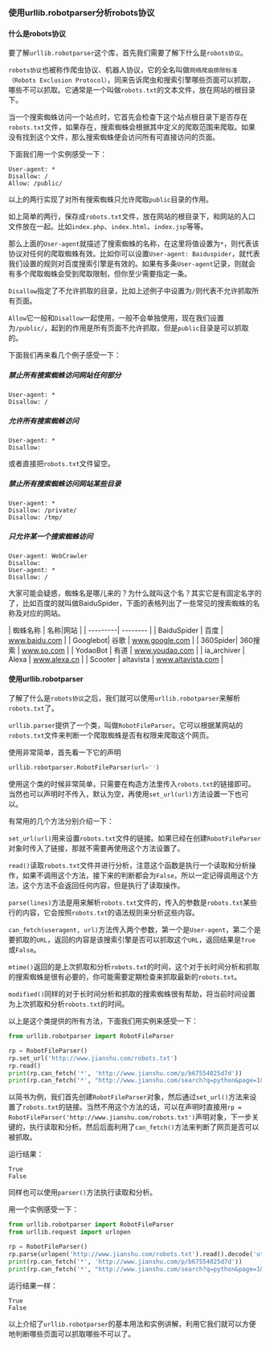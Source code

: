 ### 使用urllib.robotparser分析robots协议

#### 什么是robots协议

要了解`urllib.robotparser`这个库，首先我们需要了解下什么是`robots协议`。

`robots协议`也被称作爬虫协议、机器人协议，它的全名叫做`网络爬虫排除标准（Robots Exclusion Protocol）`，同来告诉爬虫和搜索引擎哪些页面可以抓取，哪些不可以抓取。它通常是一个叫做`robots.txt`的文本文件，放在网站的根目录下。

当一个搜索蜘蛛访问一个站点时，它首先会检查下这个站点根目录下是否存在`robots.txt`文件，如果存在，搜索蜘蛛会根据其中定义的爬取范围来爬取。如果没有找到这个文件，那么搜索蜘蛛便会访问所有可直接访问的页面。

下面我们用一个实例感受一下：

```
User-agent: *
Disallow: /
Allow: /public/
```

以上的两行实现了对所有搜索蜘蛛只允许爬取`public`目录的作用。

如上简单的两行，保存成`robots.txt`文件，放在网站的根目录下，和网站的入口文件放在一起。比如`index.php`、`index.html`、`index.jsp`等等。

那么上面的`User-agent`就描述了搜索蜘蛛的名称，在这里将值设置为`*`，则代表该协议对任何的爬取蜘蛛有效。比如你可以设置`User-agent: Baiduspider`，就代表我们设置的规则对百度搜索引擎是有效的。如果有多条`User-agent`记录，则就会有多个爬取蜘蛛会受到爬取限制，但你至少需要指定一条。

`Disallow`指定了不允许抓取的目录，比如上述例子中设置为`/`则代表不允许抓取所有页面。

`Allow`它一般和`Disallow`一起使用，一般不会单独使用，现在我们设置为`/public/`，起到的作用是所有页面不允许抓取，但是`public`目录是可以抓取的。

下面我们再来看几个例子感受一下：

##### 禁止所有搜索蜘蛛访问网站任何部分

```
User-agent: * 
Disallow: /
```

##### 允许所有搜索蜘蛛访问

```
User-agent: *
Disallow:
```

或者直接把`robots.txt`文件留空。

##### 禁止所有搜索蜘蛛访问网站某些目录

```
User-agent: *
Disallow: /private/
Disallow: /tmp/
```

##### 只允许某一个搜索蜘蛛访问

```
User-agent: WebCrawler
Disallow:
User-agent: *
Disallow: /
```

大家可能会疑惑，蜘蛛名是哪儿来的？为什么就叫这个名？其实它是有固定名字的了，比如百度的就叫做BaiduSpider，下面的表格列出了一些常见的搜索蜘蛛的名称及对应的网站。

| 蜘蛛名称 | 名称|网站 |
| ---------| -------- |
| BaiduSpider | 百度 | www.baidu.com |
| Googlebot| 谷歌 | www.google.com |
| 360Spider| 360搜索 | www.so.com |
| YodaoBot | 有道 | www.youdao.com |
| ia_archiver | Alexa | www.alexa.cn |
| Scooter | altavista | www.altavista.com |


#### 使用urllib.robotparser

了解了什么是`robots协议`之后，我们就可以使用`urllib.robotparser`来解析`robots.txt`了。

`urllib.parser`提供了一个类，叫做`RobotFileParser`。它可以根据某网站的`robots.txt`文件来判断一个爬取蜘蛛是否有权限来爬取这个网页。

使用非常简单，首先看一下它的声明

```python
urllib.robotparser.RobotFileParser(url='')
```

使用这个类的时候非常简单，只需要在构造方法里传入`robots.txt`的链接即可。当然也可以声明时不传入，默认为空，再使用`set_url(url)`方法设置一下也可以。

有常用的几个方法分别介绍一下：

`set_url(url)`用来设置`robots.txt`文件的链接。如果已经在创建`RobotFileParser`对象时传入了链接，那就不需要再使用这个方法设置了。

`read()`读取`robots.txt`文件并进行分析，注意这个函数是执行一个读取和分析操作，如果不调用这个方法，接下来的判断都会为`False`，所以一定记得调用这个方法，这个方法不会返回任何内容，但是执行了读取操作。

`parse(lines)`方法是用来解析`robots.txt`文件的，传入的参数是`robots.txt`某些行的内容，它会按照`robots.txt`的语法规则来分析这些内容。

`can_fetch(useragent, url)`方法传入两个参数，第一个是`User-agent`，第二个是要抓取的`URL`，返回的内容是该搜索引擎是否可以抓取这个`URL`，返回结果是`True`或`False`。

`mtime()`返回的是上次抓取和分析`robots.txt`的时间，这个对于长时间分析和抓取的搜索蜘蛛是很有必要的，你可能需要定期检查来抓取最新的`robots.txt`。

`modified()`同样的对于长时间分析和抓取的搜索蜘蛛很有帮助，将当前时间设置为上次抓取和分析`robots.txt`的时间。

以上是这个类提供的所有方法，下面我们用实例来感受一下：

```python
from urllib.robotparser import RobotFileParser

rp = RobotFileParser()
rp.set_url('http://www.jianshu.com/robots.txt')
rp.read()
print(rp.can_fetch('*', 'http://www.jianshu.com/p/b67554025d7d'))
print(rp.can_fetch('*', "http://www.jianshu.com/search?q=python&page=1&type=collections"))

```

以简书为例，我们首先创建`RobotFileParser`对象，然后通过`set_url()`方法来设置了`robots.txt`的链接。当然不用这个方法的话，可以在声明时直接用`rp = RobotFileParser('http://www.jianshu.com/robots.txt')`声明对象，下一步关键的，执行读取和分析。然后后面利用了`can_fetch()`方法来判断了网页是否可以被抓取。

运行结果：

```
True
False
```

同样也可以使用`parser()`方法执行读取和分析。

用一个实例感受一下：

```python
from urllib.robotparser import RobotFileParser
from urllib.request import urlopen

rp = RobotFileParser()
rp.parse(urlopen('http://www.jianshu.com/robots.txt').read().decode('utf-8').split('\n'))
print(rp.can_fetch('*', 'http://www.jianshu.com/p/b67554025d7d'))
print(rp.can_fetch('*', "http://www.jianshu.com/search?q=python&page=1&type=collections"))
```

运行结果一样：

```
True
False
```

以上介绍了`urllib.robotparser`的基本用法和实例讲解，利用它我们就可以方便地判断哪些页面可以抓取哪些不可以了。